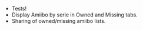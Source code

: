- Tests!
- Display Amiibo by serie in Owned and Missing tabs.
- Sharing of owned/missing amiibo lists.
